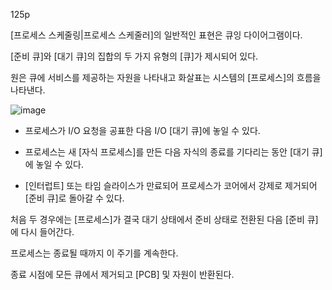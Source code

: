 125p

[프로세스 스케줄링|프로세스 스케줄러]의 일반적인 표현은 큐잉 다이어그램이다.

[준비 큐]와 [대기 큐]의 집합의 두 가지 유형의 [큐]가 제시되어 있다.

원은 큐에 서비스를 제공하는 자원을 나타내고 화살표는 시스템의 [프로세스]의 흐름을 나타낸다.

![image](https://user-images.githubusercontent.com/116250393/212087196-4f191fab-12da-4906-9ad0-48fdc296df9d.png)

* 프로세스가 I/O 요청을 공표한 다음 I/O [대기 큐]에 놓일 수 있다.

* 프로세스는 새 [자식 프로세스]를 만든 다음 자식의 종료를 기다리는 동안 [대기 큐]에 놓일 수 있다.

* [인터럽트] 또는 타임 슬라이스가 만료되어 프로세스가 코어에서 강제로 제거되어 [준비 큐]로 돌아갈 수 있다.

처음 두 경우에는 [프로세스]가 결국 대기 상태에서 준비 상태로 전환된 다음 [준비 큐]에 다시 들어간다.

프로세스는 종료될 때까지 이 주기를 계속한다.

종료 시점에 모든 큐에서 제거되고 [PCB] 및 자원이 반환된다.